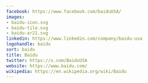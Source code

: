 ```yaml
---
facebook: https://www.facebook.com/baiduUSA/
images:
- baidu-icon.svg
- baidu-tile.svg
- baidu-ar21.svg
linkedin: https://www.linkedin.com/company/baidu-usa
logohandle: baidu
sort: baidu
title: Baidu
twitter: https://x.com/BaiduUSA
website: https://www.baidu.com/
wikipedia: https://en.wikipedia.org/wiki/Baidu
---
```

